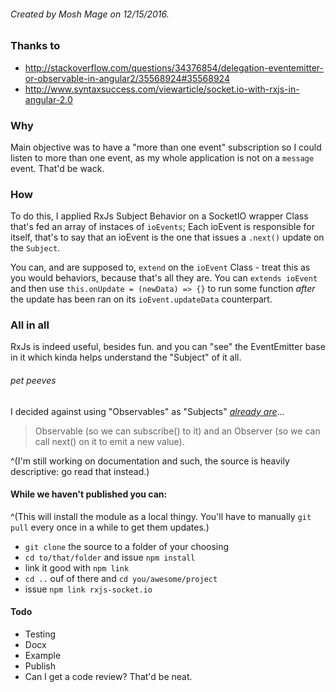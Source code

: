 ###### Created by Mosh Mage on 12/15/2016.
### Thanks to
- http://stackoverflow.com/questions/34376854/delegation-eventemitter-or-observable-in-angular2/35568924#35568924
- http://www.syntaxsuccess.com/viewarticle/socket.io-with-rxjs-in-angular-2.0

### Why
Main objective was to have a "more than one event" subscription so I could listen to more than one event, as my
whole application is not on a `message` event. That'd be wack.

### How
To do this, I applied RxJs Subject Behavior on a SocketIO wrapper Class that's fed an array of instaces of `ioEvents`;
Each ioEvent is responsible for itself, that's to say that an ioEvent is the one that issues a `.next()` update on the `Subject`.

You can, and are supposed to, `extend` on the `ioEvent` Class - treat this as you would behaviors, because that's all they are. You can `extends ioEvent` and then use `this.onUpdate = (newData) => {}` to run some function *after* the update has been ran on its `ioEvent.updateData` counterpart.

### All in all
RxJs is indeed useful, besides fun. and you can "see" the EventEmitter base in it which kinda helps understand the "Subject" of it all.

###### pet peeves
I decided against using "Observables" as "Subjects" [*already are*](http://stackoverflow.com/questions/34376854/delegation-eventemitter-or-observable-in-angular2/35568924#35568924)...
> Observable (so we can subscribe() to it) and an Observer (so we can call next() on it to emit a new value).

^(I'm still working on documentation and such, the source is heavily descriptive: go read that instead.)

#### While we haven't published you can:
^(This will install the module as a local thingy. You'll have to manually `git pull` every once in a while to get them updates.)
- `git clone` the source to a folder of your choosing
- `cd to/that/folder` and issue `npm install`
- link it good with `npm link`
- `cd ..` ouf of there and `cd you/awesome/project`
- issue `npm link rxjs-socket.io`

#### Todo
- Testing
- Docx
- Example
- Publish
- Can I get a code review? That'd be neat.
